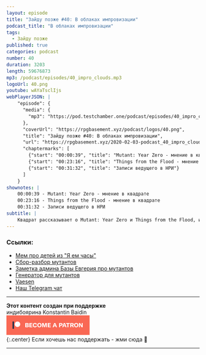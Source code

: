 ```yaml
---
layout: episode
title: "Зайду позже #40: В облаках импровизации"
podcast_title: "В облаках импровизации"
tags:
  - Зайду позже
published: true
categories: podcast
number: 40
duration: 3203
length: 59676873
mp3: /podcast/episodes/40_impro_clouds.mp3
logoUrl: 40.png
youtube: wAYaTsclIjs
webPlayerJSON: |
    "episode": {
      "media": {
        "mp3": "https://pod.testchamber.one/podcast/episodes/40_impro_clouds.mp3"
      },
      "coverUrl": "https://rpgbasement.xyz/podcast/logos/40.png",
      "title": "Зайду позже #40: В облаках импровизации",
      "url": "https://rpgbasement.xyz/2020-02-03-podcast_40_impro_clouds/",
      "chaptermarks": [
        {"start": "00:00:39", "title": "Mutant: Year Zero - мнение в квадрате"},
        {"start": "00:23:16", "title": "Things from the Flood - мнение в квадрате"},
        {"start": "00:31:32", "title": "Записи ведущего в НРИ"}
      ]
    }
shownotes: |
    00:00:39 - Mutant: Year Zero - мнение в квадрате  
    00:23:16 - Things from the Flood - мнение в квадрате  
    00:31:32 - Записи ведущего в НРИ  
subtitle: |
    Квадрат рассказывает о Mutant: Year Zero и Things from the Flood, и мы рассуждаем о заметках ведущего в НРИ.
---
```


### Ссылки:  
- [Мем про детей из "Я ем часы"](https://vk.com/wall-119901308_1516)
- [Сбор-разбор мутантов](https://rpgbasement.xyz/2019-08-12-podcast_21_mutant_year_zero/)
- [Заметка админа Базы Eвгерия про мутантов](https://vk.com/wall8212508_12897)
- [Генератор для мутантов](https://stefouch.github.io/myz-zonemap/#/)
- [Vaesen](https://www.kickstarter.com/projects/1192053011/vaesen-nordic-horror-roleplaying)
- [Наш Telegram чат](https://t.me/rpgbasementchat)

---

**Этот контент создан при поддержке**  
индибоярина Konstantin Baidin  
[![](/img/patreon_button.png)](https://www.patreon.com/rpgbasement)  
{:.center}
Если хочешь нас поддержать - жми сюда 🔼

---
